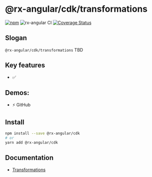 # @rx-angular/cdk/transformations

[![npm](https://img.shields.io/npm/v/%40rx-angular%2Fcdk.svg)](https://www.npmjs.com/package/%40rx-angular%2Fcdk)
![rx-angular CI](https://github.com/rx-angular/rx-angular/workflows/rx-angular%20CI/badge.svg?branch=master)
[![Coverage Status](https://raw.githubusercontent.com/rx-angular/rx-angular/github-pages/docs/test-coverage/cdk/jest-coverage-badge.svg)](https://rx-angular.github.io/rx-angular/test-coverage/cdk/lcov-report/index.html)

## Slogan

`@rx-angular/cdk/transformations` TBD

## Key features

- ✅

## Demos:

- ⚡ GitHub

## Install

```bash
npm install --save @rx-angular/cdk
# or
yarn add @rx-angular/cdk
```

## Documentation

- [Transformations](https://rx-angular.io/docs/cdk/transformations)
